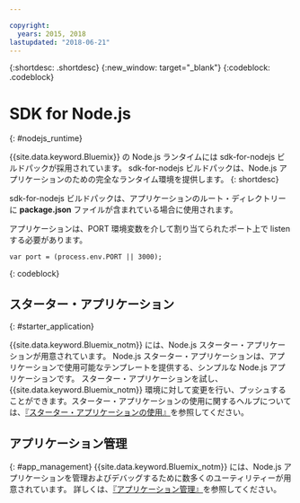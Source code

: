 ```yaml
---

copyright:
  years: 2015, 2018
lastupdated: "2018-06-21"
---
```


{:shortdesc: .shortdesc}
{:new_window: target="_blank"}
{:codeblock: .codeblock}


# SDK for Node.js
{: #nodejs_runtime}

{{site.data.keyword.Bluemix}} の Node.js ランタイムには sdk-for-nodejs ビルドパックが採用されています。
sdk-for-nodejs ビルドパックは、Node.js アプリケーションのための完全なランタイム環境を提供します。
{: shortdesc}

sdk-for-nodejs ビルドパックは、アプリケーションのルート・ディレクトリーに **package.json** ファイルが含まれている場合に使用されます。

アプリケーションは、PORT 環境変数を介して割り当てられたポート上で listen する必要があります。
```
var port = (process.env.PORT || 3000);
```
{: codeblock}

## スターター・アプリケーション
{: #starter_application}

{{site.data.keyword.Bluemix_notm}} には、Node.js スターター・アプリケーションが用意されています。  Node.js スターター・アプリケーションは、アプリケーションで使用可能なテンプレートを提供する、シンプルな Node.js アプリケーションです。 スターター・アプリケーションを試し、{{site.data.keyword.Bluemix_notm}} 環境に対して変更を行い、プッシュすることができます。スターター・アプリケーションの使用に関するヘルプについては、[『スターター・アプリケーションの使用』](/docs/runtimes-common/starter_app_usage.html)を参照してください。

## アプリケーション管理
{: #app_management}
{{site.data.keyword.Bluemix_notm}} には、Node.js アプリケーションを管理およびデバッグするために数多くのユーティリティーが用意されています。  詳しくは、[『アプリケーション管理』](/docs/runtimes-common/app_mng.html)を参照してください。
